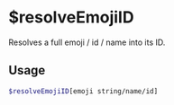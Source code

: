 # $resolveEmojiID

Resolves a full emoji / id / name into its ID.

## Usage

```bash
$resolveEmojiID[emoji string/name/id]
```

